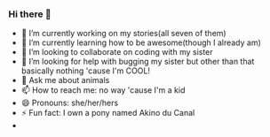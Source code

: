 ### Hi there 👋


- 🔭 I’m currently working on my stories(all seven of them)
- 🌱 I’m currently learning how to be awesome(though I already am)
- 👯 I’m looking to collaborate on coding with my sister
- 🤔 I’m looking for help with bugging my sister but other than that basically nothing 'cause I'm COOL!
- 💬 Ask me about animals
- 📫 How to reach me: no way 'cause I'm a kid
- 😄 Pronouns: she/her/hers
- ⚡ Fun fact: I own a pony named Akino du Canal
- 
<!--
**hxbunny2/hxbunny2** is a ✨ _special_ ✨ repository because its `README.md` (this file) appears on your GitHub profile.

Here are some ideas to get you started:

- 🔭 I’m currently working on smartness
- 🌱 I’m currently learning ...
- 👯 I’m looking to collaborate on ...
- 🤔 I’m looking for help with ...
- 💬 Ask me about ...
- 📫 How to reach me: ...
- 😄 Pronouns: ...
- ⚡ Fun fact: ...
-->

